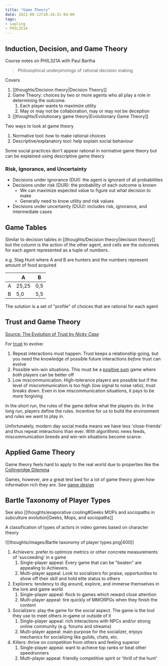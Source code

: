 ```yaml
---
title: "Game Theory"
date: 2021-08-12T10:18:31-04:00
tags:
- sapling
- PHIL321A
---
```


## Induction, Decision, and Game Theory
Course notes on PHIL321A with Paul Bartha

> Philosophical underpinnings of rational decision making

Covers
1. [[thoughts/Decision theory|Decision Theory]]
2. Game Theory: choices by two or more agents who all play a role in determining the outcome.
	1. Each player wants to maximize utility
	2. May or may not be collaboration, may or may not be deception
3. [[thoughts/Evolutionary game theory|Evolutionary Game Theory]]

Two ways to look at game theory
1. Normative tool: how to make rational choices
2. Descriptive/explanatory tool: help explain social behaviour

Some social practices don't appear rational in normative game theory but can be explained using descriptive game theory

### Risk, Ignorance, and Uncertainty
- Decisions under ignorance (DUI): the agent is ignorant of all probabilities
- Decisions under risk (DUR): the probability of each outcome is known
	- We can maximize expected value to figure out what decision to make
	- Generally need to know utility *and* risk values
- Decisions under uncertainty (DUU): includes risk, ignorance, and intermediate cases

## Game Tables
Similar to decision tables in [[thoughts/Decision theory|decision theory]] but the column is the action of the other agent, and cells are the outcomes for each agent represented as a tuple of numbers.

e.g. Stag Hunt where A and B are hunters and the numbers represent amount of food acquired

| |A|B|
|-|-|-|
|A|25,25|0,5|
|B|5,0|5,5|

The solution is a set of "profile" of choices that are rational for each agent

## Trust and Game Theory
[Source: The Evolution of Trust by *Nicky Case*](https://ncase.me/trust/)

For [trust](thoughts/trust.md) to evolve:
1. Repeat interactions must happen. Trust keeps a relationship going, but you need the knowledge of possible future interactions *before* trust can evolve
2. Possible win-win situations. This must be a [positive sum](thoughts/positive%20sum.md) game where *both* players can be better off
3. Low miscommunication. High-tolerance players are possible but if the level of miscommunication is too high (low signal to noise ratio), trust breaks down. Even in low miscommunication situations, it pays to be more forgiving

In the short run, the rules of the game define what the players do. In the long run, players define the rules. Incentive for us to build the environment and rules we want to play in.

Unfortunately, modern day social media means we have less 'close-friends' and thus repeat interactions than ever. With algorithmic news feeds, miscommunication breeds and win-win situations become scarce.

## Applied Game Theory
Game theory feels hard to apply to the real world due to properties like the [Collingridge Dilemma](thoughts/catch%2022.md)

Games, however, are a great test bed for a lot of game theory given how information rich they are. See [game design](thoughts/game%20design.md)

## Bartle Taxonomy of Player Types
See also [[thoughts/evaporative cooling#Geeks MOPs and sociopaths in subculture evolution|Geeks, Mops, and sociopaths]]

A classification of types of actors in video games based on character theory

![[thoughts/images/Bartle taxonomy of player types.png|400]]

1. Achievers: prefer to optimize metrics or other concrete measurements of 'succeeding' in a game
	1. Single-player appeal: Every game that can be "beaten" are appealing to Achievers.
	2. Multi-player appeal: Look to socializers for praise, opportunities to show off their skill and hold elite status to others
2. Explorers: tendency to dig around, explore, and immerse themselves in the lore and  game world
	1. Single-player appeal: flock to games which reward close attention
	2. Multi-player appeal: tire quickly of MMORPGs when they finish the content
3. Socializers: play the game for the social aspect. The game is the tool they use to meet others in-game or outside of it
	1. Single-player appeal: rich interactions with NPCs and/or strong online community (e.g. forums and streams)
	2. Multi-player appeal: main purpose for the socializer, enjoys mechanics for socializing like guilds, chats, etc.
4. Killers: thrive on competition from others and feeling superior
	1. Single-player appeal: want to achieve top ranks or beat other speedrunners
	2. Multi-player appeal: friendly competitive spirit or 'thrill of the hunt'